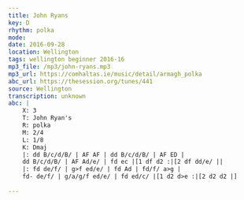 ```yaml
---
title: John Ryans
key: D
rhythm: polka
mode: 
date: 2016-09-28
location: Wellington
tags: wellington beginner 2016-16
mp3_file: /mp3/john-ryans.mp3
mp3_url: https://comhaltas.ie/music/detail/armagh_polka
abc_url: https://thesession.org/tunes/441
source: Wellington
transcription: unknown
abc: |
    X: 3
    T: John Ryan's
    R: polka
    M: 2/4
    L: 1/8
    K: Dmaj
    |: dd B/c/d/B/ | AF AF | dd B/c/d/B/ | AF ED | 
    dd B/c/d/B/ | AF Ad/e/ | fd ec |[1 df d2 :|[2 df dd/e/ ||
    |: fd de/f/ | g>f ed/e/ | fd Ad | fd/f/ a>g |
    fd- de/f/ | g/a/g/f ed/e/ | fd ed/c/ |[1 d2 d>e :|[2 d2 d2 |]
    
---
```


